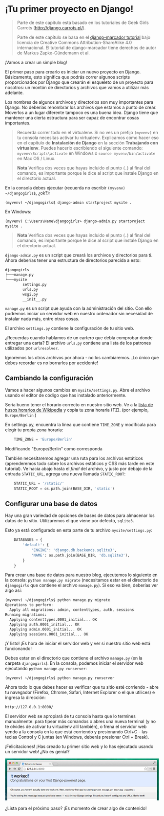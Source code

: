 # ¡Tu primer proyecto en Django!

> Parte de este capitulo está basado en los tutoriales de Geek Girls Carrots (http://django.carrots.pl/).
> 
> Parte de este capítulo se basa en el [django-marcador tutorial][1] bajo licencia de Creative Commons Attribution-ShareAlike 4.0 internacional. El tutorial de django-marcador tiene derechos de autor de Markus Zapke-Gündemann et al.

 [1]: http://django-marcador.keimlink.de/

¡Vamos a crear un simple blog!

El primer paso para crearlo es iniciar un nuevo proyecto en Django. Básicamente, esto significa que podrás correr algunos scripts proporcionados por Django que crearán el esqueleto de un proyecto para nosotros: un montón de directorios y archivos que vamos a utilizar más adelante.

Los nombres de algunos archivos y directorios son muy importantes para Django. No deberías renombrar los archivos que estamos a punto de crear. Moverlos a un lugar diferente tampoco es una buena idea. Django tiene que mantener una cierta estructura para ser capaz de encontrar cosas importantes.

> Recuerda correr todo en el virtualenv. Si no ves un prefijo `(myvenv)` en tu consola necesitas activar tu virtualenv. Explicamos cómo hacer eso en el capítulo de **Instalación de Django** en la sección **Trabajando con virtualenv**. Puedes hacerlo escribiendo el siguiente comando: `myvenv\Scripts\activate` en Windows o `source myvenv/bin/activate` en Mac OS / Linux.
> 
> **Nota** Verifica dos veces que hayas incluido el punto (`.`) al final del comando, es importante porque le dice al script que instale Django en el directorio actual.

En la consola debes ejecutar (recuerda no escribir `(myvenv) ~/djangogirls$`, ¿ok?):

    (myvenv) ~/djangogirls$ django-admin startproject mysite .
    

En Windows:

    (myvenv) C:\Users\Name\djangogirls> django-admin.py startproject mysite .
    
> **Nota** Verifica dos veces que hayas incluido el punto (`.`) al final del comando, es importante porque le dice al script que instale Django en el directorio actual.

`django-admin.py` es un script que creará los archivos y directorios para ti. Ahora deberías tener una estructura de directorios parecida a esto:

    djangogirls
    ├───manage.py
    └───mysite
            settings.py
            urls.py
            wsgi.py
            __init__.py
    

`manage.py` es un script que ayuda con la administración del sitio. Con ello podremos iniciar un servidor web en nuestro ordenador sin necesidad de instalar nada más, entre otras cosas.

El archivo `settings.py` contiene la configuración de tu sitio web.

¿Recuerdas cuando hablamos de un cartero que debía comprobar donde entregar una carta? El archivo `urls.py` contiene una lista de los patrones utilizados por `urlresolver`.

Ignoremos los otros archivos por ahora - no los cambiaremos. ¡Lo único que debes recordar es no borrarlos por accidente!

## Cambiando la configuración

Vamos a hacer algunos cambios en `mysite/settings.py`. Abre el archivo usando el editor de código que has instalado anteriormente.

Sería bueno tener el horario correcto en nuestro sitio web. Ve a la [lista de husos horarios de Wikipedia][2] y copia tu zona horaria (TZ). (por ejemplo, `Europe/Berlin` )

 [2]: http://en.wikipedia.org/wiki/List_of_tz_database_time_zones

En settings.py, encuentra la línea que contiene `TIME_ZONE` y modifícala para elegir tu propia zona horaria:

``` python
    TIME_ZONE = 'Europe/Berlin'
```

Modificando "Europe/Berlin" como corresponda

También necesitaremos agregar una ruta para los archivos estáticos (aprenderemos todo sobre los archivos estáticos y CSS más tarde en este tutorial). Ve hacia abajo hasta el *final* del archivo, y justo por debajo de la entrada `STATIC_URL`, agrega una nueva llamada `STATIC_ROOT`:

``` python
    STATIC_URL = '/static/'
    STATIC_ROOT = os.path.join(BASE_DIR, 'static') 
```

## Configurar una base de datos

Hay una gran variedad de opciones de bases de datos para almacenar los datos de tu sitio. Utilizaremos el que viene por defecto, `sqlite3`.

Esto ya está configurado en esta parte de tu archivo `mysite/settings.py`:

``` python
    DATABASES = {
        'default': {
            'ENGINE': 'django.db.backends.sqlite3',
            'NAME': os.path.join(BASE_DIR, 'db.sqlite3'),
        }
    }
```

Para crear una base de datos para nuestro blog, ejecutemos lo siguiente en la consola: `python manage.py migrate` (necesitamos estar en el directorio de `djangogirls` que contiene el archivo `manage.py`). Si eso va bien, deberías ver algo así:

    (myvenv) ~/djangogirls$ python manage.py migrate
    Operations to perform:
      Apply all migrations: admin, contenttypes, auth, sessions
    Running migrations:
      Applying contenttypes.0001_initial... OK
      Applying auth.0001_initial... OK
      Applying admin.0001_initial... OK
      Applying sessions.0001_initial... OK
    

¡Y listo! ¡Es hora de iniciar el servidor web y ver si nuestro sitio web está funcionando!

Debes estar en el directorio que contiene el archivo `manage.py` (en la carpeta `djangogirls`). En la consola, podemos iniciar el servidor web ejecutando `python manage.py runserver`:

    (myvenv) ~/djangogirls$ python manage.py runserver
    

Ahora todo lo que debes hacer es verificar que tu sitio esté corriendo - abre tu navegador (Firefox, Chrome, Safari, Internet Explorer o el que utilices) e ingresa la dirección:

    http://127.0.0.1:8000/
    

El servidor web se apropiará de tu consola hasta que lo termines manualmente: para tipear más comandos o abres una nueva terminal (y no te olvides de activar tu virtualenv allí también), o frena el servidor web yendo a la consola en la que está corriendo y presionando Ctrl+C - las teclas Control y C juntas (en Windows, deberás presionar Ctrl + Break).

¡Felicitaciones! ¡Has creado tu primer sitio web y lo has ejecutado usando un servidor web! ¿No es genial?

![¡Funcionó!][3]

 [3]: images/it_worked2.png

¿Lista para el próximo paso? ¡Es momento de crear algo de contenido!
